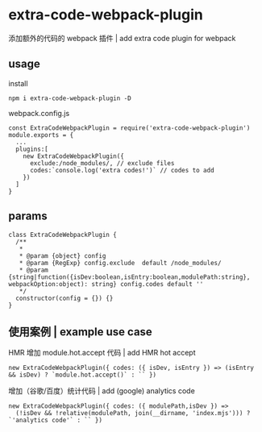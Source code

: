 # extra-code-webpack-plugin

添加额外的代码的 webpack 插件 | add extra code plugin for webpack

## usage

install

```
npm i extra-code-webpack-plugin -D
```

webpack.config.js

```
const ExtraCodeWebpackPlugin = require('extra-code-webpack-plugin')
module.exports = {
  ...
  plugins:[
    new ExtraCodeWebpackPlugin({
      exclude:/node_modules/, // exclude files
      codes:`console.log('extra codes!')` // codes to add 
    })
  ]
}

```

## params

```
class ExtraCodeWebpackPlugin {
  /**
   * 
   * @param {object} config
   * @param {RegExp} config.exclude  default /node_modules/
   * @param {string|function({isDev:boolean,isEntry:boolean,modulePath:string}, webpackOption:object): string} config.codes default ''
   */
  constructor(config = {}) {}
}
```

## 使用案例 | example use case 

HMR 增加 module.hot.accept 代码 | add HMR hot accept

```
new ExtraCodeWebpackPlugin({ codes: ({ isDev, isEntry }) => (isEntry && isDev) ? `module.hot.accept()` : `` })
```


增加（谷歌/百度）统计代码 | add (google) analytics code

```
new ExtraCodeWebpackPlugin({ codes: ({ modulePath,isDev }) => 
  (!isDev && !relative(modulePath, join(__dirname, 'index.mjs'))) ? `'analytics code'` : `` })
```


